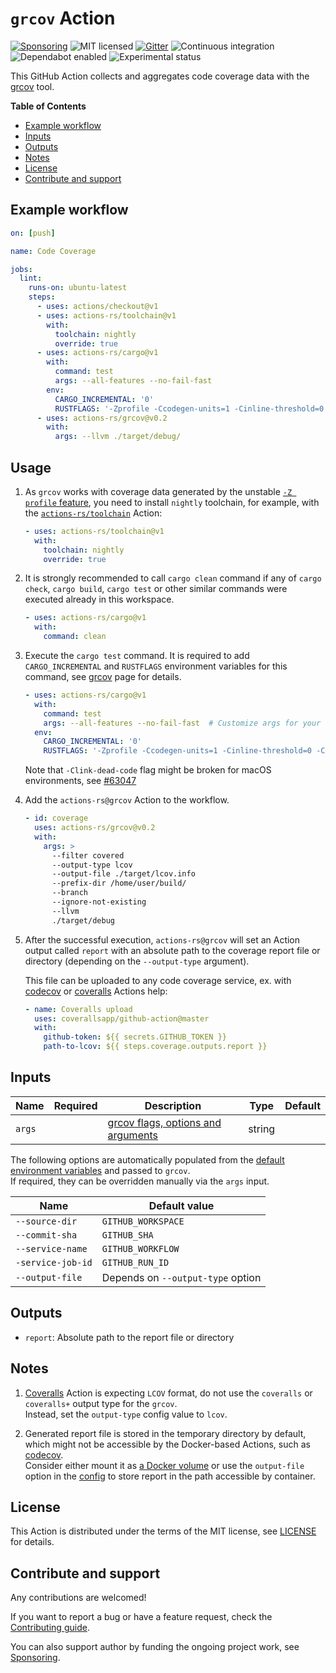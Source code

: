 # `grcov` Action

[![Sponsoring](https://img.shields.io/badge/Support%20it-Say%20%22Thank%20you!%22-blue)](https://actions-rs.github.io/#sponsoring)
![MIT licensed](https://img.shields.io/badge/license-MIT-blue.svg)
[![Gitter](https://badges.gitter.im/actions-rs/community.svg)](https://gitter.im/actions-rs/community)
![Continuous integration](https://github.com/actions-rs/grcov/workflows/Continuous%20integration/badge.svg)
![Dependabot enabled](https://api.dependabot.com/badges/status?host=github&repo=actions-rs/grcov)
![Experimental status](https://img.shields.io/badge/status-experimental-yellow.svg)

This GitHub Action collects and aggregates code coverage data with the
[grcov](https://github.com/mozilla/grcov) tool.

**Table of Contents**

* [Example workflow](#example-workflow)
* [Inputs](#inputs)
* [Outputs](#outputs)
* [Notes](#notes)
* [License](#license)
* [Contribute and support](#contribute-and-support)

## Example workflow

```yaml
on: [push]

name: Code Coverage

jobs:
  lint:
    runs-on: ubuntu-latest
    steps:
      - uses: actions/checkout@v1
      - uses: actions-rs/toolchain@v1
        with:
          toolchain: nightly
          override: true
      - uses: actions-rs/cargo@v1
        with:
          command: test
          args: --all-features --no-fail-fast
        env:
          CARGO_INCREMENTAL: '0'
          RUSTFLAGS: '-Zprofile -Ccodegen-units=1 -Cinline-threshold=0 -Clink-dead-code -Coverflow-checks=off -Zno-landing-pads'
      - uses: actions-rs/grcov@v0.2
        with:
          args: --llvm ./target/debug/
```

## Usage

1. As `grcov` works with coverage data generated by the unstable [`-Z profile` feature](https://github.com/rust-lang/rust/issues/42524),
    you need to install `nightly` toolchain, for example,
    with the [`actions-rs/toolchain`](https://github.com/actions-rs/toolchain) Action:
    
    ```yaml
    - uses: actions-rs/toolchain@v1
      with:
        toolchain: nightly
        override: true
    ```

2. It is strongly recommended to call `cargo clean` command
    if any of `cargo check`, `cargo build`, `cargo test`
    or other similar commands were executed already in this workspace.

    ```yaml
    - uses: actions-rs/cargo@v1
      with:
        command: clean
    ```

3. Execute the `cargo test` command.
    It is required to add `CARGO_INCREMENTAL` and `RUSTFLAGS` environment variables
    for this command, see [grcov](https://github.com/mozilla/grcov) page for details.

    ```yaml
    - uses: actions-rs/cargo@v1
      with:
        command: test
        args: --all-features --no-fail-fast  # Customize args for your own needs
      env:
        CARGO_INCREMENTAL: '0'
        RUSTFLAGS: '-Zprofile -Ccodegen-units=1 -Cinline-threshold=0 -Clink-dead-code -Coverflow-checks=off -Zno-landing-pads'    
    ```

    Note that `-Clink-dead-code` flag might be broken for macOS environments,
    see [#63047](https://github.com/rust-lang/rust/issues/63047)

4. Add the `actions-rs@grcov` Action to the workflow.

    ```yaml
    - id: coverage  
      uses: actions-rs/grcov@v0.2
      with:
        args: >
          --filter covered
          --output-type lcov
          --output-file ./target/lcov.info
          --prefix-dir /home/user/build/
          --branch
          --ignore-not-existing
          --llvm
          ./target/debug
    ```

5. After the successful execution, `actions-rs@grcov`
    will set an Action output called `report`
    with an absolute path to the coverage report file
    or directory (depending on the `--output-type` argument).

    This file can be uploaded to any code coverage service,
    ex. with [codecov](https://github.com/marketplace/actions/codecov) or [coveralls](https://github.com/marketplace/actions/coveralls-github-action) Actions help:

    ```yaml
    - name: Coveralls upload
      uses: coverallsapp/github-action@master
      with:
        github-token: ${{ secrets.GITHUB_TOKEN }}
        path-to-lcov: ${{ steps.coverage.outputs.report }}
    ```

## Inputs

| Name   | Required | Description                                                                      | Type   | Default |
| ------ | :------: | -------------------------------------------------------------------------------- | ------ | --------|
| `args` |          | [grcov flags, options and arguments](https://github.com/mozilla/grcov#man-grcov) | string |         |

The following options are automatically populated from the
[default environment variables](https://help.github.com/en/actions/configuring-and-managing-workflows/using-environment-variables#default-environment-variables)
and passed to `grcov`.\
If required, they can be overridden manually via the `args` input.

| Name              | Default value                     |
| ----------------- | --------------------------------- |
| `--source-dir`    | `GITHUB_WORKSPACE`                |
| `--commit-sha`    | `GITHUB_SHA`                      |
| `--service-name`  | `GITHUB_WORKFLOW`                 |
| `-service-job-id` | `GITHUB_RUN_ID`                   |
| `--output-file`   | Depends on `--output-type` option |

## Outputs

* `report`: Absolute path to the report file or directory

## Notes

1. [Coveralls](https://github.com/marketplace/actions/coveralls-github-action) Action is expecting `LCOV` format,
    do not use the `coveralls` or `coveralls+` output type for the `grcov`.\
    Instead, set the `output-type` config value to `lcov`.

2. Generated report file is stored in the temporary directory by default,
    which might not be accessible by the Docker-based Actions,
    such as [codecov](https://github.com/marketplace/actions/codecov).\
    Consider either mount it as [a Docker volume](https://help.github.com/en/articles/workflow-syntax-for-github-actions#jobsjob_idcontainervolumes)
    or use the `output-file` option in the [config](#config)
    to store report in the path accessible by container.

## License

This Action is distributed under the terms of the MIT license, see [LICENSE](https://github.com/actions-rs/toolchain/blob/master/LICENSE) for details.

## Contribute and support

Any contributions are welcomed!

If you want to report a bug or have a feature request,
check the [Contributing guide](https://github.com/actions-rs/.github/blob/master/CONTRIBUTING.md).

You can also support author by funding the ongoing project work,
see [Sponsoring](https://actions-rs.github.io/#sponsoring).
